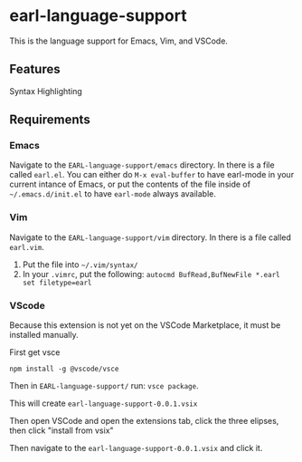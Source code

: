 # earl-language-support

This is the language support for Emacs, Vim, and VSCode.

## Features

Syntax Highlighting

## Requirements

### Emacs
Navigate to the `EARL-language-support/emacs` directory. In there is a file called `earl.el`.
You can either do `M-x eval-buffer` to have earl-mode in your current intance of Emacs, or put the contents
of the file inside of `~/.emacs.d/init.el` to have `earl-mode` always available.

### Vim

Navigate to the `EARL-language-support/vim` directory. In there is a file called `earl.vim`.

1. Put the file into `~/.vim/syntax/`
2. In your `.vimrc`, put the following: `autocmd BufRead,BufNewFile *.earl set filetype=earl`

### VScode

Because this extension is not yet on the VSCode Marketplace, it must be installed manually.

First get vsce
```
npm install -g @vscode/vsce
```

Then in `EARL-language-support/` run: `vsce package`.

This will create `earl-language-support-0.0.1.vsix`

Then open VSCode and open the extensions tab, click the three elipses, then click "install from vsix"

Then navigate to the `earl-language-support-0.0.1.vsix` and click it.
